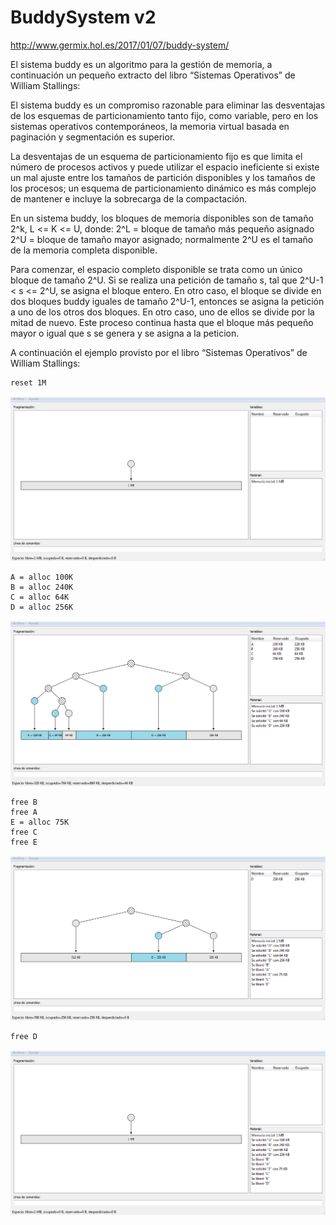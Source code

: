 # BuddySystem v2

<http://www.germix.hol.es/2017/01/07/buddy-system/>

El sistema buddy es un algoritmo para la gestión de memoria, a continuación un pequeño extracto del libro “Sistemas Operativos” de William Stallings:

El sistema buddy es un compromiso razonable para eliminar las desventajas de los esquemas de particionamiento tanto fijo, como variable, pero en los sistemas operativos contemporáneos, la memoria virtual basada en paginación y segmentación es superior.

La desventajas de un esquema de particionamiento fijo es que limita el número de procesos activos y puede utilizar el espacio ineficiente si existe un mal ajuste entre los tamaños de partición disponibles y los tamaños de los procesos; un esquema de particionamiento dinámico es más complejo de mantener e incluye la sobrecarga de la compactación.

En un sistema buddy, los bloques de memoria disponibles son de tamaño 2^k, L <= K <= U, donde:
2^L = bloque de tamaño más pequeño asignado
2^U = bloque de tamaño mayor asignado; normalmente 2^U es el tamaño de la memoria completa disponible.

Para comenzar, el espacio completo disponible se trata como un único bloque de tamaño 2^U. Si se realiza una petición de tamaño s, tal que 2^U-1 < s <= 2^U, se asigna el bloque entero. En otro caso, el bloque se divide en dos bloques buddy iguales de tamaño 2^U-1, entonces se asigna la petición a uno de los otros dos bloques. En otro caso, uno de ellos se divide por la mitad de nuevo. Este proceso continua hasta que el bloque más pequeño mayor o igual que s se genera y se asigna a la peticion.

A continuación el ejemplo provisto por el libro “Sistemas Operativos” de William Stallings:

```
reset 1M
```
![](../images/BuddySystem-001.png)

```
A = alloc 100K
B = alloc 240K
C = alloc 64K
D = alloc 256K
```

![](../images/BuddySystem-002.png)

```
free B
free A
E = alloc 75K
free C
free E
```
![](../images/BuddySystem-003.png)

```
free D
```
![](../images/BuddySystem-004.png)
